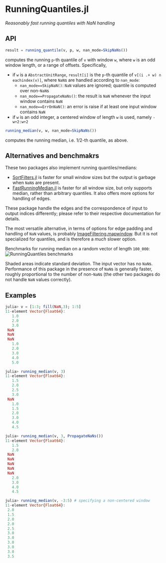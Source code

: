 # RunningQuantiles.jl

*Reasonably fast running quantiles with NaN handling*

## API
```julia
result = running_quantile(v, p, w, nan_mode=SkipNaNs())
```
computes the running `p`-th quantile of `v` with window `w`, where `w` is an odd window length, or a range of offsets. 
Specifically, 
 - if `w` is a `AbstractUnitRange`, `result[i]` is the `p`-th quantile of `v[(i .+ w) ∩ eachindex(v)]`, where `NaN`s are handled according to `nan_mode`:
   - `nan_mode==SkipNaN()`: `NaN` values are ignored; quantile is computed over non-`NaN`s
   - `nan_mode==PropagateNaNs()`: the result is `NaN` whenever the input window contains `NaN`
   - `nan_mode==ErrOnNaN()`: an error is raise if at least one input window contains `NaN`
 - if `w` is an odd integer, a centered window of length `w` is used, namely `-w÷2:w÷2`

```julia
running_median(v, w, nan_mode=SkipNaNs())
```
computes the running median, i.e. 1/2-th quantile, as above.

## Alternatives and benchmakrs

These two packages also implement running quantiles/medians:
- [SortFilters.jl](https://github.com/sairus7/SortFilters.jl) is faster for small window sizes but the output is garbage when `NaN`s are present.
- [FastRunningMedian.jl](https://github.com/Firionus/FastRunningMedian.jl) is faster for all window size, but only supports median, rather than arbitrary quantiles. It also offers more options for handling of edges.

These package handle the edges and the correspondence of input to output indices differently; please refer to their respective documentation for details.

The most versatile alternative, in terms of options for edge padding and handling of `NaN` values, is probably [ImageFiltering.mapwindow](https://github.com/JuliaImages/ImageFiltering.jl). But it is not specialized for quantiles, and is therefore a *much* slower option.

Benchmarks for running median on a random vector of length `100_000`:
![RunningQuantiles benchmarks](https://user-images.githubusercontent.com/4170948/176232529-91b9b282-27c1-43b8-930a-ab8b4d8b0a51.png)


Shaded areas indicate standard deviation. The input vector has no `NaN`s. Performance of this package in the presence of `NaN`s is generally faster, roughly proportional to the number of non-`NaN`s (the other two packages do not handle `NaN` values correctly).

## Examples

```julia
julia> v = [1:3; fill(NaN,3); 1:5]
11-element Vector{Float64}:
   1.0
   2.0
   3.0
 NaN
 NaN
 NaN
   1.0
   2.0
   3.0
   4.0
   5.0

julia> running_median(v, 3)
11-element Vector{Float64}:
   1.5
   2.0
   2.5
   3.0
 NaN
   1.0
   1.5
   2.0
   3.0
   4.0
   4.5

julia> running_median(v, 3, PropagateNaNs())
11-element Vector{Float64}:
   1.5
   2.0
 NaN
 NaN
 NaN
 NaN
 NaN
   2.0
   3.0
   4.0
   4.5

julia> running_median(v, -3:5) # specifying a non-centered window
11-element Vector{Float64}:
 2.0
 1.5
 2.0
 2.0
 2.5
 3.0
 3.0
 3.0
 3.0
 3.0
 3.5
 ```
